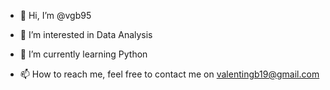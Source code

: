 - 👋 Hi, I’m @vgb95
- 👀 I’m interested in Data Analysis
- 🌱 I’m currently learning Python

- 📫 How to reach me, feel free to contact me on valentingb19@gmail.com

<!---
vgb95/vgb95 is a ✨ special ✨ repository because its `README.md` (this file) appears on your GitHub profile.
You can click the Preview link to take a look at your changes.
--->
